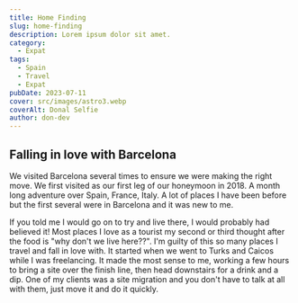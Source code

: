 ```yaml
---
title: Home Finding
slug: home-finding
description: Lorem ipsum dolor sit amet.
category:
  - Expat
tags:
  - Spain
  - Travel
  - Expat
pubDate: 2023-07-11
cover: src/images/astro3.webp
coverAlt: Donal Selfie
author: don-dev
---
```


## Falling in love with Barcelona

We visited Barcelona several times to ensure we were making the right move. We first visited as our first leg of our honeymoon in 2018. A month long adventure over Spain, France, Italy. A lot of places I have been before but the first several were in Barcelona and it was new to me.

If you told me I would go on to try and live there, I would probably had believed it! Most places I love as a tourist my second or third thought after the food is "why don't we live here??". I'm guilty of this so many places I travel and fall in love with. It started when we went to Turks and Caicos while I was freelancing. It made the most sense to me, working a few hours to bring a site over the finish line, then head downstairs for a drink and a dip. One of my clients was a site migration and you don't have to talk at all with them, just move it and do it quickly.
